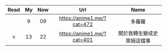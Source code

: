  | Read|My|Now|Url|Name |
 | :-:|:-:|:-:|:-:|:-: |
 |  | 9 | 09 |       https://anime1.me/?cat=472        | 多羅羅  |
 | v | 13 | 22 |       https://anime1.me/?cat=401       | 關於我轉生變成史萊姆這檔事  |
